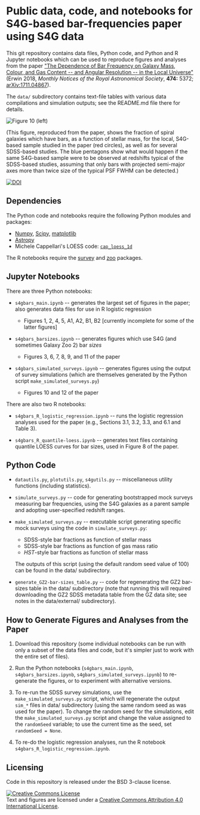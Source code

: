 # Public data, code, and notebooks for S4G-based bar-frequencies paper using S4G data

This git repository contains data files, Python code, and Python and R
Jupyter notebooks which can be used to reproduce figures and analyses
from the paper ["The Dependence of Bar Frequency on Galaxy Mass, Colour,
and Gas Content -- and Angular Resolution -- in the Local Universe"](https://www.mpe.mpg.de/~erwin/temp/s4g_bars.pdf)
(Erwin 2018, *Monthly Notices of the Royal Astronomical Society*, **474:** 5372; 
[arXiv:1711.04867](https://arxiv.org/abs/1711.04867)).

The `data/` subdirectory contains text-file tables with various data compilations
and simulation outputs; see the README.md file there for details.

![Figure 10 (left)](./fbar-vs-mass-sim.png)

(This figure, reproduced from the paper, shows the fraction of spiral
galaxies which have bars, as a function of stellar mass, for the local,
S4G-based sample studied in the paper (red circles), as well as for
several SDSS-based studies. The blue pentagons show what would happen if the
same S4G-based sample were to be observed at redshifts typical of the SDSS-based
studies, assuming that only bars with projected semi-major axes more 
than twice size of the typical PSF FWHM can be detected.)


[![DOI](https://zenodo.org/badge/DOI/10.5281/zenodo.804909.svg)](https://doi.org/10.5281/zenodo.804909)


## Dependencies

The Python code and notebooks require the following Python modules and packages:

   * [Numpy](https://www.numpy.org), [Scipy](https://www.scipy.org), [matplotlib](https://matplotlib.org)
   * [Astropy](https://www.astropy.org)
   * Michele Cappellari's LOESS code: [`cap_loess_1d`](http://www-astro.physics.ox.ac.uk/~mxc/software/#loess)

The R notebooks require the [survey](https://cran.r-project.org/package=survey) and
[zoo](https://cran.r-project.org/web/packages/zoo/index.html) packages.

## Jupyter Notebooks

There are three Python notebooks:

   * `s4gbars_main.ipynb` -- generates the largest set of figures in the paper; also generates
   data files for use in R logistic regression
      - Figures 1, 2, 4, 5, A1, A2, B1, B2 [currently incomplete for some of the latter figures]

   * `s4gbars_barsizes.ipynb` -- generates figures which use S4G (and sometimes Galaxy
   Zoo 2) bar *sizes*
      - Figures 3, 6, 7, 8, 9, and 11 of the paper
   
   * `s4gbars_simulated_surveys.ipynb` -- generates figures using the output of survey
   simulations (which are themselves generated by the Python script `make_simulated_surveys.py`)
      - Figures 10 and 12 of the paper
    
There are also two R notebooks:

   * `s4gbars_R_logistic_regression.ipynb` -- runs the logistic regression analyses
   used for the paper (e.g., Sections 3.1, 3.2, 3.3, and 6.1 and Table 3).

   * `s4gbars_R_quantile-loess.ipynb` -- generates text files containing quantile
   LOESS curves for bar sizes, used in Figure 8 of the paper.



## Python Code

   * `datautils.py`, `plotutils.py`, `s4gutils.py` -- miscellaneous utility functions
   (including statistics).
   
   * `simulate_surveys.py` -- code for generating bootstrapped mock surveys measuring bar frequencies,
   using the S4G galaxies as a parent sample and adopting user-specified redshift ranges.
   
   * `make_simulated_surveys.py` -- executable script generating specific mock surveys
   using the code in `simulate_surveys.py`:
      - SDSS-style bar fractions as function of stellar mass
      - SDSS-style bar fractions as function of gas mass ratio
      - *HST*-style bar fractions as function of stellar mass
      
      The outputs of this script (using the default random seed value of 100) can be found
      in the data/ subdirectory.
       
   * `generate_GZ2-bar-sizes_table.py` -- code for regenerating the GZ2 bar-sizes table
   in the data/ subdirectory (note that running this will required downloading the
   GZ2 SDSS metadata table from the GZ data site; see notes in the data/external/
   subdirectory).



## How to Generate Figures and Analyses from the Paper

1. Download this repository (some individual notebooks can be run with only a subset
of the data files and code, but it's simpler just to work with the entire set of files).

2. Run the Python notebooks (`s4gbars_main.ipynb`, `s4gbars_barsizes.ipynb`, `s4gbars_simulated_surveys.ipynb`)
to re-generate the figures, or to experiment with alternative versions.

3. To re-run the SDSS survey simulations, use the `make_simulated_surveys.py` script,
which will regenerate the output `sim_*` files in data/ subdirectory (using the same
random seed as was used for the paper). To change the
random seed for the simulations, edit the `make_simulated_surveys.py` script and
change the value assigned to the `randomSeed` variable; to use the current time as
the seed, set `randomSeed = None`.

4. To re-do the logistic regression analyses, run the R notebook `s4gbars_R_logistic_regression.ipynb`.


## Licensing

Code in this repository is released under the BSD 3-clause license.

<a rel="license" href="http://creativecommons.org/licenses/by/4.0/">
<img alt="Creative Commons License" style="border-width:0" 
src="https://i.creativecommons.org/l/by/4.0/88x31.png" /></a><br />
Text and figures are licensed under a <a rel="license" href="http://creativecommons.org/licenses/by/4.0/">Creative Commons Attribution 4.0 International License</a>.
